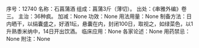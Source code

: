序号：12740
名称：石菖蒲酒
组成：菖蒲3斤（薄切）。
出处：《串雅外编》卷三。
主治：36种疯。
加减：None
功效：None
用法用量：None
制备方法：日内晒干，以绢囊盛之，好酒1坛，悬囊在内，封闭100日，取视之，如绿菜色，以1升熟黍米纳中，14日开出饮酒。
临床应用：None
各家论述：None
用药禁忌：None
附注：None
